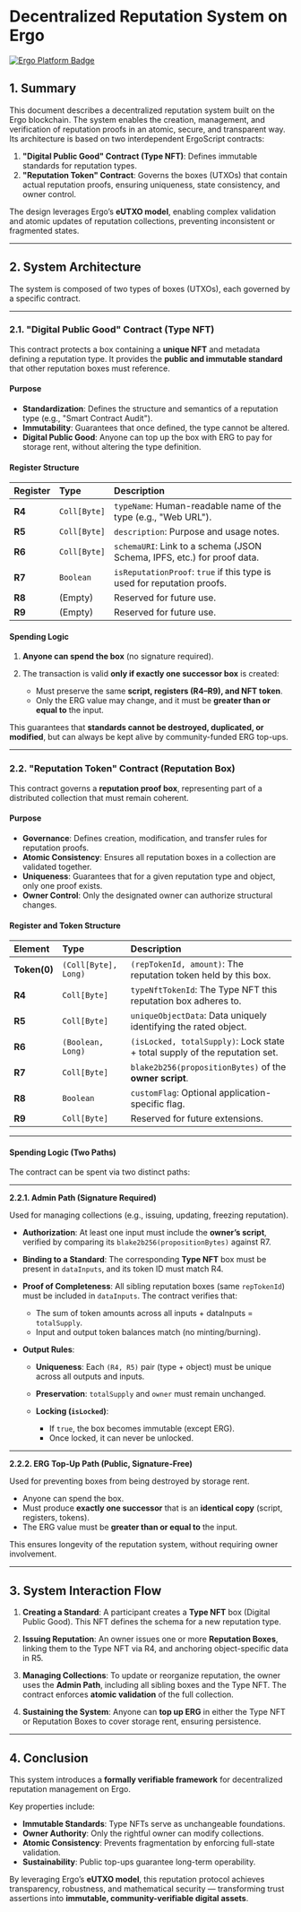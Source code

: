 # **Decentralized Reputation System on Ergo**

[![Ergo Platform Badge](https://img.shields.io/badge/Built_on-Ergo-FBBF24)](https://ergoplatform.org)

## 1. Summary

This document describes a decentralized reputation system built on the Ergo blockchain.
The system enables the creation, management, and verification of reputation proofs in an atomic, secure, and transparent way.
Its architecture is based on two interdependent ErgoScript contracts:

1. **"Digital Public Good" Contract (Type NFT)**: Defines immutable standards for reputation types.
2. **"Reputation Token" Contract**: Governs the boxes (UTXOs) that contain actual reputation proofs, ensuring uniqueness, state consistency, and owner control.

The design leverages Ergo’s **eUTXO model**, enabling complex validation and atomic updates of reputation collections, preventing inconsistent or fragmented states.

---

## 2. System Architecture

The system is composed of two types of boxes (UTXOs), each governed by a specific contract.

---

### 2.1. "Digital Public Good" Contract (Type NFT)

This contract protects a box containing a **unique NFT** and metadata defining a reputation type.
It provides the **public and immutable standard** that other reputation boxes must reference.

#### **Purpose**

* **Standardization**: Defines the structure and semantics of a reputation type (e.g., "Smart Contract Audit").
* **Immutability**: Guarantees that once defined, the type cannot be altered.
* **Digital Public Good**: Anyone can top up the box with ERG to pay for storage rent, without altering the type definition.

#### **Register Structure**

| Register | Type         | Description                                                             |
| :------- | :----------- | :---------------------------------------------------------------------- |
| **R4**   | `Coll[Byte]` | `typeName`: Human-readable name of the type (e.g., "Web URL").          |
| **R5**   | `Coll[Byte]` | `description`: Purpose and usage notes.                                 |
| **R6**   | `Coll[Byte]` | `schemaURI`: Link to a schema (JSON Schema, IPFS, etc.) for proof data. |
| **R7**   | `Boolean`    | `isReputationProof`: `true` if this type is used for reputation proofs. |
| **R8**   | (Empty)      | Reserved for future use.                                                |
| **R9**   | (Empty)      | Reserved for future use.                                                |

#### **Spending Logic**

1. **Anyone can spend the box** (no signature required).
2. The transaction is valid **only if exactly one successor box** is created:

   * Must preserve the same **script, registers (R4–R9), and NFT token**.
   * Only the ERG value may change, and it must be **greater than or equal to** the input.

This guarantees that **standards cannot be destroyed, duplicated, or modified**, but can always be kept alive by community-funded ERG top-ups.

---

### 2.2. "Reputation Token" Contract (Reputation Box)

This contract governs a **reputation proof box**, representing part of a distributed collection that must remain coherent.

#### **Purpose**

* **Governance**: Defines creation, modification, and transfer rules for reputation proofs.
* **Atomic Consistency**: Ensures all reputation boxes in a collection are validated together.
* **Uniqueness**: Guarantees that for a given reputation type and object, only one proof exists.
* **Owner Control**: Only the designated owner can authorize structural changes.

#### **Register and Token Structure**

| Element      | Type                 | Description                                                                 |
| :----------- | :------------------- | :-------------------------------------------------------------------------- |
| **Token(0)** | `(Coll[Byte], Long)` | `(repTokenId, amount)`: The reputation token held by this box.              |
| **R4**       | `Coll[Byte]`         | `typeNftTokenId`: The Type NFT this reputation box adheres to.              |
| **R5**       | `Coll[Byte]`         | `uniqueObjectData`: Data uniquely identifying the rated object.             |
| **R6**       | `(Boolean, Long)`    | `(isLocked, totalSupply)`: Lock state + total supply of the reputation set. |
| **R7**       | `Coll[Byte]`         | `blake2b256(propositionBytes)` of the **owner script**.                     |
| **R8**       | `Boolean`            | `customFlag`: Optional application-specific flag.                           |
| **R9**       | `Coll[Byte]`         | Reserved for future extensions.                                             |

---

#### **Spending Logic (Two Paths)**

The contract can be spent via two distinct paths:

---

**2.2.1. Admin Path (Signature Required)**

Used for managing collections (e.g., issuing, updating, freezing reputation).

* **Authorization**:
  At least one input must include the **owner’s script**, verified by comparing its `blake2b256(propositionBytes)` against R7.

* **Binding to a Standard**:
  The corresponding **Type NFT** box must be present in `dataInputs`, and its token ID must match R4.

* **Proof of Completeness**:
  All sibling reputation boxes (same `repTokenId`) must be included in `dataInputs`.
  The contract verifies that:

  * The sum of token amounts across all inputs + dataInputs = `totalSupply`.
  * Input and output token balances match (no minting/burning).

* **Output Rules**:

  * **Uniqueness**: Each `(R4, R5)` pair (type + object) must be unique across all outputs and inputs.
  * **Preservation**: `totalSupply` and `owner` must remain unchanged.
  * **Locking (`isLocked`)**:

    * If `true`, the box becomes immutable (except ERG).
    * Once locked, it can never be unlocked.

---

**2.2.2. ERG Top-Up Path (Public, Signature-Free)**

Used for preventing boxes from being destroyed by storage rent.

* Anyone can spend the box.
* Must produce **exactly one successor** that is an **identical copy** (script, registers, tokens).
* The ERG value must be **greater than or equal to** the input.

This ensures longevity of the reputation system, without requiring owner involvement.

---

## 3. System Interaction Flow

1. **Creating a Standard**:
   A participant creates a **Type NFT** box (Digital Public Good). This NFT defines the schema for a new reputation type.

2. **Issuing Reputation**:
   An owner issues one or more **Reputation Boxes**, linking them to the Type NFT via R4, and anchoring object-specific data in R5.

3. **Managing Collections**:
   To update or reorganize reputation, the owner uses the **Admin Path**, including all sibling boxes and the Type NFT.
   The contract enforces **atomic validation** of the full collection.

4. **Sustaining the System**:
   Anyone can **top up ERG** in either the Type NFT or Reputation Boxes to cover storage rent, ensuring persistence.

---

## 4. Conclusion

This system introduces a **formally verifiable framework** for decentralized reputation management on Ergo.

Key properties include:

* **Immutable Standards**: Type NFTs serve as unchangeable foundations.
* **Owner Authority**: Only the rightful owner can modify collections.
* **Atomic Consistency**: Prevents fragmentation by enforcing full-state validation.
* **Sustainability**: Public top-ups guarantee long-term operability.

By leveraging Ergo’s **eUTXO model**, this reputation protocol achieves transparency, robustness, and mathematical security — transforming trust assertions into **immutable, community-verifiable digital assets**.
